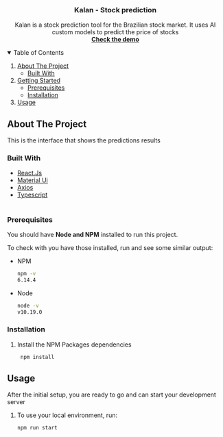 <!-- PROJECT LOGO -->
<br />
<p align="center">

  <h3 align="center">Kalan - Stock prediction</h3>

  <p align="center">
    Kalan is a stock prediction tool for the Brazilian stock market. It uses AI custom models to predict the price of stocks
    <br />
     <a href="https://othecos.github.io/kalan-interface"><strong>Check the demo</strong></a> 
  </p>
</p>

<!-- TABLE OF CONTENTS -->
<details open="open">
  <summary>Table of Contents</summary>
  <ol>
    <li>
      <a href="#about-the-project">About The Project</a>
      <ul>
        <li><a href="#built-with">Built With</a></li>
      </ul>
    </li>
    <li>
      <a href="#getting-started">Getting Started</a>
      <ul>
        <li><a href="#prerequisites">Prerequisites</a></li>
        <li><a href="#installation">Installation</a></li>
      </ul>
    </li>
    <li><a href="#usage">Usage</a></li>
  </ol>
</details>

<!-- ABOUT THE PROJECT -->

## About The Project

This is the interface that shows the predictions results

### Built With

-   [React.Js](https://reactjs.org/)
-   [Material Ui](https://material-ui.com/)
-   [Axios](https://github.com/axios/axios)
-   [Typescript](https://www.typescriptlang.org/)

<!-- GETTING STARTED -->

#

### Prerequisites

You should have <strong>Node and NPM</strong> installed to run this project.

To check with you have those installed, run and see some similar output:

-   NPM
    ```sh
    npm -v
    6.14.4
    ```
-   Node
    ```sh
    node -v
    v10.19.0
    ```

### Installation

1. Install the NPM Packages dependencies
    ```sh
     npm install
    ```


## Usage

After the initial setup, you are ready to go and can start your development server

1. To use your local environment, run:

    ```sh
    npm run start
    ```

#
